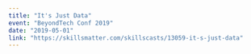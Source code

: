 ```yaml
---
title: "It's Just Data"
event: "BeyondTech Conf 2019"
date: "2019-05-01"
link: "https://skillsmatter.com/skillscasts/13059-it-s-just-data"
---
```

